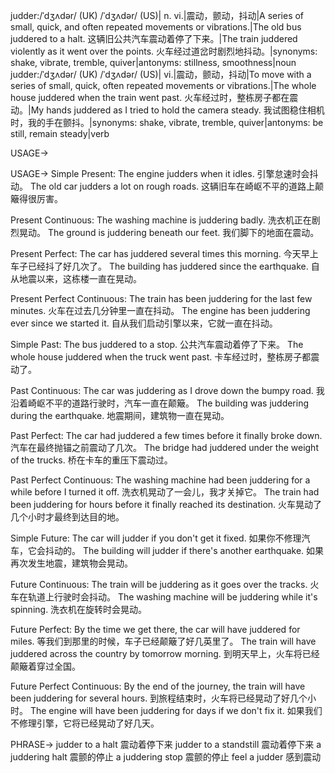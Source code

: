 judder:/ˈdʒʌdər/ (UK) /ˈdʒʌdər/ (US)| n. vi.|震动，颤动，抖动|A series of small, quick, and often repeated movements or vibrations.|The old bus juddered to a halt.  这辆旧公共汽车震动着停了下来。|The train juddered violently as it went over the points. 火车经过道岔时剧烈地抖动。|synonyms: shake, vibrate, tremble, quiver|antonyms:  stillness, smoothness|noun
judder:/ˈdʒʌdər/ (UK) /ˈdʒʌdər/ (US)| vi.|震动，颤动，抖动|To move with a series of small, quick, often repeated movements or vibrations.|The whole house juddered when the train went past. 火车经过时，整栋房子都在震动。|My hands juddered as I tried to hold the camera steady. 我试图稳住相机时，我的手在颤抖。|synonyms: shake, vibrate, tremble, quiver|antonyms:  be still, remain steady|verb


USAGE->

USAGE->
Simple Present:
The engine judders when it idles. 引擎怠速时会抖动。
The old car judders a lot on rough roads. 这辆旧车在崎岖不平的道路上颠簸得很厉害。


Present Continuous:
The washing machine is juddering badly. 洗衣机正在剧烈晃动。
The ground is juddering beneath our feet. 我们脚下的地面在震动。


Present Perfect:
The car has juddered several times this morning. 今天早上车子已经抖了好几次了。
The building has juddered since the earthquake. 自从地震以来，这栋楼一直在晃动。


Present Perfect Continuous:
The train has been juddering for the last few minutes. 火车在过去几分钟里一直在抖动。
The engine has been juddering ever since we started it.  自从我们启动引擎以来，它就一直在抖动。


Simple Past:
The bus juddered to a stop. 公共汽车震动着停了下来。
The whole house juddered when the truck went past. 卡车经过时，整栋房子都震动了。


Past Continuous:
The car was juddering as I drove down the bumpy road. 我沿着崎岖不平的道路行驶时，汽车一直在颠簸。
The building was juddering during the earthquake. 地震期间，建筑物一直在晃动。


Past Perfect:
The car had juddered a few times before it finally broke down. 汽车在最终抛锚之前震动了几次。
The bridge had juddered under the weight of the trucks.  桥在卡车的重压下震动过。


Past Perfect Continuous:
The washing machine had been juddering for a while before I turned it off. 洗衣机晃动了一会儿，我才关掉它。
The train had been juddering for hours before it finally reached its destination.  火车晃动了几个小时才最终到达目的地。


Simple Future:
The car will judder if you don't get it fixed. 如果你不修理汽车，它会抖动的。
The building will judder if there's another earthquake. 如果再次发生地震，建筑物会晃动。


Future Continuous:
The train will be juddering as it goes over the tracks. 火车在轨道上行驶时会抖动。
The washing machine will be juddering while it's spinning. 洗衣机在旋转时会晃动。


Future Perfect:
By the time we get there, the car will have juddered for miles. 等我们到那里的时候，车子已经颠簸了好几英里了。
The train will have juddered across the country by tomorrow morning.  到明天早上，火车将已经颠簸着穿过全国。


Future Perfect Continuous:
By the end of the journey, the train will have been juddering for several hours. 到旅程结束时，火车将已经晃动了好几个小时。
The engine will have been juddering for days if we don't fix it.  如果我们不修理引擎，它将已经晃动了好几天。


PHRASE->
judder to a halt  震动着停下来
judder to a standstill  震动着停下来
a juddering halt  震颤的停止
a juddering stop  震颤的停止
feel a judder  感到震动

